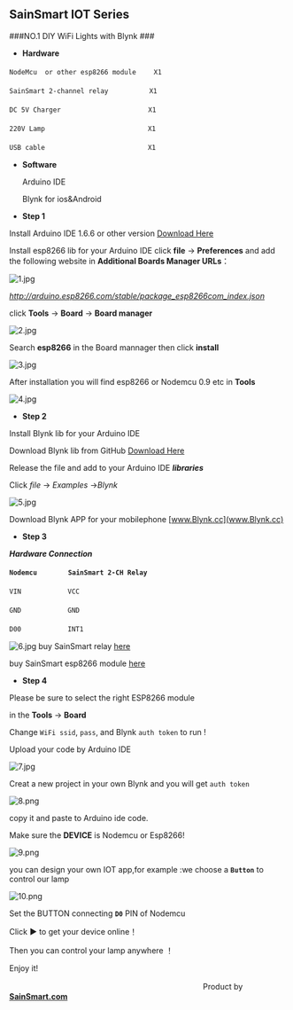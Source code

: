 ## SainSmart IOT Series ##
###NO.1 DIY WiFi Lights with Blynk ###
- ****Hardware****
  
 `NodeMcu  or other esp8266 module`    　　`X1`

 `SainSmart 2-channel relay`       　　　　　`X1`
 
 `DC 5V Charger`    　　　　　　　　　　　`X1` 

 `220V Lamp`        　　　　　　　　　　　　　`X1`

 `USB cable`      　　　　　　　　　　　　　`X1`

- **Software**

  Arduino IDE

  Blynk for ios&Android

- **Step 1**

Install Arduino IDE 1.6.6 or other version [Download Here](https://www.arduino.cc/en/Main/OldSoftwareReleases#previous)

Install esp8266 lib for your Arduino IDE
click **file** → **Preferences** and add the following website in **Additional Boards Manager URLs**：

![1.jpg](http://on8x3o9y2.bkt.clouddn.com/1.jpg)
 
*http://arduino.esp8266.com/stable/package_esp8266com_index.json*

click **Tools** → **Board** → **Board manager**

![2.jpg](http://on8x3o9y2.bkt.clouddn.com/4.jpg)

Search **esp8266** in the Board mannager then  click **install**

![3.jpg](http://on8x3o9y2.bkt.clouddn.com/3.jpg)

After installation  you will find esp8266 or Nodemcu 0.9 etc in **Tools**

![4.jpg](http://on8x3o9y2.bkt.clouddn.com/4.jpg)

- ****Step 2****

Install Blynk   lib for your Arduino IDE

Download Blynk lib from GitHub [Download Here](https://github.com/blynkkk/blynk-library/releases/tag/v0.4.6)

Release the file and add to your Arduino IDE ***libraries***

Click *file* → *Examples* →*Blynk*

![5.jpg](http://on8x3o9y2.bkt.clouddn.com/5.jpg)

Download Blynk APP for your mobilephone
[www.Blynk.cc](www.Blynk.cc)

- **Step 3**

***Hardware Connection***

**`Nodemcu`**　　　　**`SainSmart 2-CH Relay`**

`VIN`　　　　　　`VCC`

`GND`　　　　　　`GND`

`D00`　　　　　　`INT1`

![6.jpg](http://on8x3o9y2.bkt.clouddn.com/QQ%E6%88%AA%E5%9B%BE20170321112845.jpg)
buy SainSmart relay [here](https://www.sainsmart.com/relay-1/relays/sainsmart-2-channel-5v-relay-module-for-arduino-raspberry-pi.html)

buy SainSmart esp8266 module [here](https://www.sainsmart.com/nodemcu-lua-esp8266-ch340g-wifi-internet-development-board-module.html)

- **Step 4**

 Please be sure to select the right ESP8266 module

 in the **Tools** -> **Board**
 
 Change `WiFi ssid`, `pass`, and Blynk `auth token` to run !

 Upload your code by Arduino IDE

 ![7.jpg](http://on8x3o9y2.bkt.clouddn.com/6.jpg)

Creat a new project in your own Blynk and you will get  `auth token`

![8.png](http://on8x3o9y2.bkt.clouddn.com/IMG_0088.PNG)

copy it and paste to Arduino ide code.

Make sure the **DEVICE** is Nodemcu or Esp8266!

![9.png](http://on8x3o9y2.bkt.clouddn.com/IMG_0089.PNG)

you can design your own IOT app,for example :we choose a **`Button`** to control our lamp
 
![10.png](http://on8x3o9y2.bkt.clouddn.com/IMG_0090.PNG)

Set the BUTTON connecting  **`D0`** PIN of Nodemcu

Click **►** to  get your device online！

Then you can control your lamp anywhere ！

Enjoy it! 

　　　　　　　　　　　　　　　　　　　　　　　　　Product by **[SainSmart.com](WWW.SainSmart.com)**